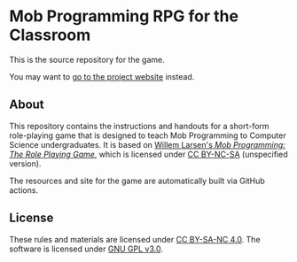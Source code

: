 # Mob Programming RPG for the Classroom

This is the source repository for the game.

You may want to [go to the project website](https://doctor-g.github.io/classroom_mob) instead.

## About

This repository contains the instructions and handouts for a
short-form role-playing game that is designed to teach
Mob Programming to Computer Science undergraduates.
It is based on
[Willem Larsen's _Mob Programming: The Role Playing
Game_](https://github.com/willemlarsen/mobprogrammingrpg), which is licensed
under [CC BY-NC-SA](https://creativecommons.org/licenses/by-nc-sa/4.0/)
(unspecified version).

The resources and site for the game are automatically built
via GitHub actions.


## License

These rules and materials are licensed under 
[CC BY-SA-NC 4.0](https://creativecommons.org/licenses/by-nc-sa/4.0/).
The software is licensed under [GNU GPL v3.0](LICENSE).
